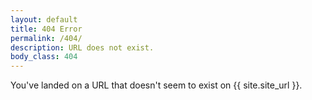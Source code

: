 ```yaml
---
layout: default
title: 404 Error
permalink: /404/
description: URL does not exist.
body_class: 404
---
```

You've landed on a URL that doesn't seem to exist on {{ site.site_url }}.
